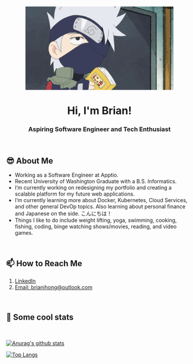 <p align="center">
 <img width="400px" src="https://github.com/JhongHawan/JhongHawan/blob/master/img/gif/kakashiRead.gif" align="center" alt="KakashiRead" />
  
 <h1 align="center">Hi, I'm Brian!</h1>
 <h3 align="center">Aspiring Software Engineer and Tech Enthusiast</h3>
 <p align="center"</p>
</p>
<br>

<h2>😎 About Me</h2>

- Working as a Software Engineer at Apptio. 
- Recent University of Washington Graduate with a B.S. Informatics. 
- I’m currently working on redesigning my portfolio and creating a scalable platform for my future web applications. 
- I’m currently learning more about Docker, Kubernetes, Cloud Services, and other general DevOp topics. Also learning about personal finance and Japanese on the side. こんにちは！
- Things I like to do include weight lifting, yoga, swimming, cooking, fishing, coding, binge watching shows/movies, reading, and video games.    

<br>
<p align="center">
   <h2>📫 How to Reach Me</h2>

   1. [LinkedIn](https://www.linkedin.com/in/brian-jhong/)
   2. [Email: brianjhong@outlook.com](mailto:brianjhong@outlook.com)
   
   <p align="center"</p>
</p>
<br>

<p align="center">
   <h2>👀 Some cool stats</h2>
   <br>

   [![Anurag's github stats](https://github-readme-stats.vercel.app/api?username=JhongHawan&count_private=true&show_icons=true&theme=tokyonight)](https://github.com/anuraghazra/github-readme-stats)

   [![Top Langs](https://github-readme-stats.vercel.app/api/top-langs/?username=JhongHawan&theme=tokyonight)](https://github.com/anuraghazra/github-readme-stats)

   <p align="center"</p>
</p>


<!--
**JhongHawan/JhongHawan** is a ✨ _special_ ✨ repository because its `README.md` (this file) appears on your GitHub profile.

Here are some ideas to get you started:

- 👯 I’m looking to collaborate on ...
- 🤔 I’m looking for help with ...
- 💬 Ask me about ...
- 😄 Pronouns: ...
- ⚡ Fun fact: ...
-->
